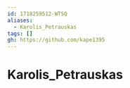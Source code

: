 ```yaml
---
id: 1718259512-WTSQ
aliases:
  - Karolis_Petrauskas
tags: []
gh: https://github.com/kape1395
---
```


# Karolis_Petrauskas

